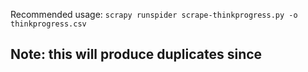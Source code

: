 Recommended usage:
`scrapy runspider scrape-thinkprogress.py -o thinkprogress.csv`

## Note: this will produce duplicates since
